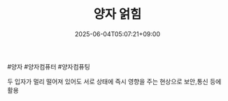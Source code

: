 ﻿---
title: "양자 얽힘"
date: 2025-06-04T05:07:21+09:00
lastmod: 2025-06-04T05:07:21+09:00
type: docs
sidebar:
  open: true
weight: 2
---
<div style="display:none">
  <meta property="article:published_time" content="2025-06-03T20:07:21Z" />
  <meta property="article:modified_time" content="2025-06-03T20:07:21Z" />
</div>
#양자 #양자컴퓨터 #양자컴퓨팅 

두 입자가 멀리 떨어져 있어도 서로 상태에 즉시 영향을 주는 현상으로 보안,통신 등에 활용
